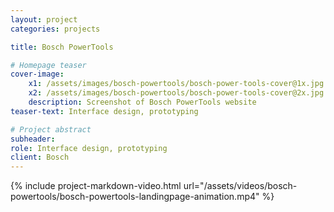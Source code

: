 ```yaml
---
layout: project
categories: projects

title: Bosch PowerTools

# Homepage teaser
cover-image:
    x1: /assets/images/bosch-powertools/bosch-power-tools-cover@1x.jpg
    x2: /assets/images/bosch-powertools/bosch-power-tools-cover@2x.jpg
    description: Screenshot of Bosch PowerTools website
teaser-text: Interface design, prototyping

# Project abstract
subheader: 
role: Interface design, prototyping
client: Bosch
---
```


{% include project-markdown-video.html url="/assets/videos/bosch-powertools/bosch-powertools-landingpage-animation.mp4" %}